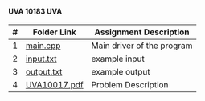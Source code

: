 #### UVA 10183 UVA
|   #   | Folder Link | Assignment Description |
| :---: | ----------- | ---------------------- |
|   1   |<a href="https://github.com/LandenSJones/4883-Programming_Techniques-Jones/tree/master/Assignments/P06/10183/main.cpp">main.cpp</a>|Main driver of the program|
|   2   |<a href="https://github.com/LandenSJones/4883-Programming_Techniques-Jones/tree/master/Assignments/P06/10183/input.txt">input.txt</a>|example input|
|   3   |<a href="https://github.com/LandenSJones/4883-Programming_Techniques-Jones/tree/master/Assignments/P06/10183/output.txt">output.txt</a>|example output|
|   4   |<a href="https://github.com/LandenSJones/4883-Programming_Techniques-Jones/tree/master/Assignments/P06/10183/UVA10183.pdf">UVA10017.pdf</a>|Problem Description|
